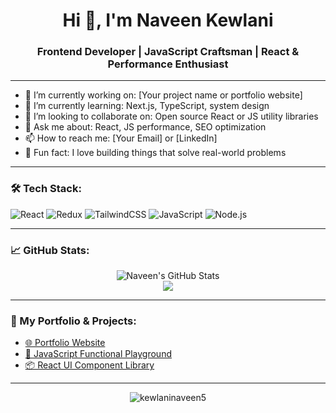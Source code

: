 <h1 align="center">Hi 👋, I'm Naveen Kewlani</h1>
<h3 align="center">Frontend Developer | JavaScript Craftsman | React & Performance Enthusiast</h3>

---

- 🔭 I’m currently working on: [Your project name or portfolio website]
- 🌱 I’m currently learning: Next.js, TypeScript, system design
- 👯 I’m looking to collaborate on: Open source React or JS utility libraries
- 💬 Ask me about: React, JS performance, SEO optimization
- 📫 How to reach me: [Your Email] or [LinkedIn]
- 🧠 Fun fact: I love building things that solve real-world problems

---

### 🛠️ Tech Stack:
![React](https://img.shields.io/badge/-ReactJS-61DAFB?style=flat&logo=react&logoColor=white)
![Redux](https://img.shields.io/badge/-Redux-764ABC?style=flat&logo=redux&logoColor=white)
![TailwindCSS](https://img.shields.io/badge/-TailwindCSS-38B2AC?style=flat&logo=tailwind-css&logoColor=white)
![JavaScript](https://img.shields.io/badge/-JavaScript-F7DF1E?style=flat&logo=javascript&logoColor=black)
![Node.js](https://img.shields.io/badge/-Node.js-339933?style=flat&logo=node.js&logoColor=white)

---

### 📈 GitHub Stats:
<p align="center">
  <img src="https://github-readme-stats.vercel.app/api?username=kewlaninaveen5&show_icons=true&theme=radical" alt="Naveen's GitHub Stats" />
  <br />
  <img src="https://github-readme-streak-stats.herokuapp.com?user=kewlaninaveen5&theme=radical" />
</p>

---

### 🧰 My Portfolio & Projects:
- [🌐 Portfolio Website](https://github.com/kewlaninaveen5)
- [🧪 JavaScript Functional Playground](#)
- [📦 React UI Component Library](#)

---

<p align="center">
  <img src="https://komarev.com/ghpvc/?username=kewlaninaveen5&label=Profile%20views&color=0e75b6&style=flat" alt="kewlaninaveen5" />
</p>
